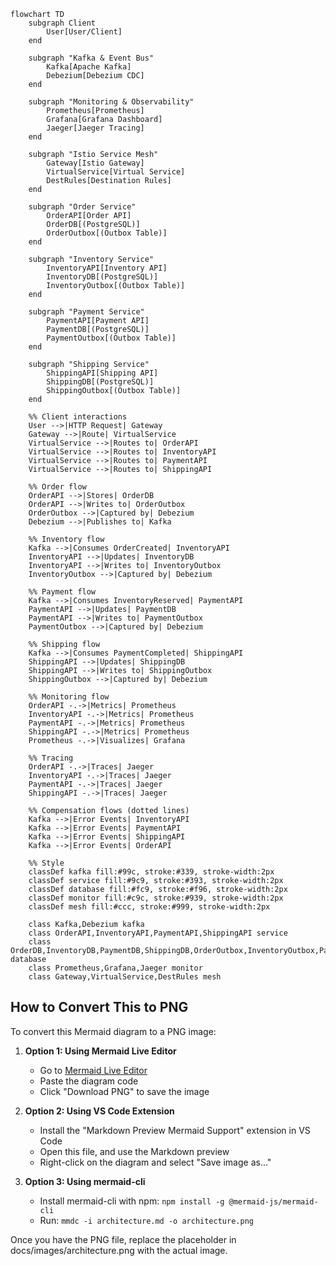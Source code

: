 ```mermaid
flowchart TD
    subgraph Client
        User[User/Client]
    end

    subgraph "Kafka & Event Bus"
        Kafka[Apache Kafka]
        Debezium[Debezium CDC]
    end

    subgraph "Monitoring & Observability"
        Prometheus[Prometheus]
        Grafana[Grafana Dashboard]
        Jaeger[Jaeger Tracing]
    end

    subgraph "Istio Service Mesh"
        Gateway[Istio Gateway]
        VirtualService[Virtual Service]
        DestRules[Destination Rules]
    end

    subgraph "Order Service"
        OrderAPI[Order API]
        OrderDB[(PostgreSQL)]
        OrderOutbox[(Outbox Table)]
    end

    subgraph "Inventory Service"
        InventoryAPI[Inventory API]
        InventoryDB[(PostgreSQL)]
        InventoryOutbox[(Outbox Table)]
    end

    subgraph "Payment Service"
        PaymentAPI[Payment API]
        PaymentDB[(PostgreSQL)]
        PaymentOutbox[(Outbox Table)]
    end

    subgraph "Shipping Service"
        ShippingAPI[Shipping API]
        ShippingDB[(PostgreSQL)]
        ShippingOutbox[(Outbox Table)]
    end

    %% Client interactions
    User -->|HTTP Request| Gateway
    Gateway -->|Route| VirtualService
    VirtualService -->|Routes to| OrderAPI
    VirtualService -->|Routes to| InventoryAPI
    VirtualService -->|Routes to| PaymentAPI
    VirtualService -->|Routes to| ShippingAPI

    %% Order flow
    OrderAPI -->|Stores| OrderDB
    OrderAPI -->|Writes to| OrderOutbox
    OrderOutbox -->|Captured by| Debezium
    Debezium -->|Publishes to| Kafka

    %% Inventory flow
    Kafka -->|Consumes OrderCreated| InventoryAPI
    InventoryAPI -->|Updates| InventoryDB
    InventoryAPI -->|Writes to| InventoryOutbox
    InventoryOutbox -->|Captured by| Debezium

    %% Payment flow
    Kafka -->|Consumes InventoryReserved| PaymentAPI
    PaymentAPI -->|Updates| PaymentDB
    PaymentAPI -->|Writes to| PaymentOutbox
    PaymentOutbox -->|Captured by| Debezium

    %% Shipping flow
    Kafka -->|Consumes PaymentCompleted| ShippingAPI
    ShippingAPI -->|Updates| ShippingDB
    ShippingAPI -->|Writes to| ShippingOutbox
    ShippingOutbox -->|Captured by| Debezium

    %% Monitoring flow
    OrderAPI -.->|Metrics| Prometheus
    InventoryAPI -.->|Metrics| Prometheus
    PaymentAPI -.->|Metrics| Prometheus
    ShippingAPI -.->|Metrics| Prometheus
    Prometheus -.->|Visualizes| Grafana
    
    %% Tracing
    OrderAPI -.->|Traces| Jaeger
    InventoryAPI -.->|Traces| Jaeger
    PaymentAPI -.->|Traces| Jaeger
    ShippingAPI -.->|Traces| Jaeger

    %% Compensation flows (dotted lines)
    Kafka -->|Error Events| InventoryAPI
    Kafka -->|Error Events| PaymentAPI
    Kafka -->|Error Events| ShippingAPI
    Kafka -->|Error Events| OrderAPI

    %% Style
    classDef kafka fill:#99c, stroke:#339, stroke-width:2px
    classDef service fill:#9c9, stroke:#393, stroke-width:2px
    classDef database fill:#fc9, stroke:#f96, stroke-width:2px
    classDef monitor fill:#c9c, stroke:#939, stroke-width:2px
    classDef mesh fill:#ccc, stroke:#999, stroke-width:2px
    
    class Kafka,Debezium kafka
    class OrderAPI,InventoryAPI,PaymentAPI,ShippingAPI service
    class OrderDB,InventoryDB,PaymentDB,ShippingDB,OrderOutbox,InventoryOutbox,PaymentOutbox,ShippingOutbox database
    class Prometheus,Grafana,Jaeger monitor
    class Gateway,VirtualService,DestRules mesh
```

## How to Convert This to PNG

To convert this Mermaid diagram to a PNG image:

1. **Option 1: Using Mermaid Live Editor**
   - Go to [Mermaid Live Editor](https://mermaid.live/)
   - Paste the diagram code
   - Click "Download PNG" to save the image

2. **Option 2: Using VS Code Extension**
   - Install the "Markdown Preview Mermaid Support" extension in VS Code
   - Open this file, and use the Markdown preview
   - Right-click on the diagram and select "Save image as..."

3. **Option 3: Using mermaid-cli**
   - Install mermaid-cli with npm: `npm install -g @mermaid-js/mermaid-cli`
   - Run: `mmdc -i architecture.md -o architecture.png`

Once you have the PNG file, replace the placeholder in docs/images/architecture.png with the actual image. 